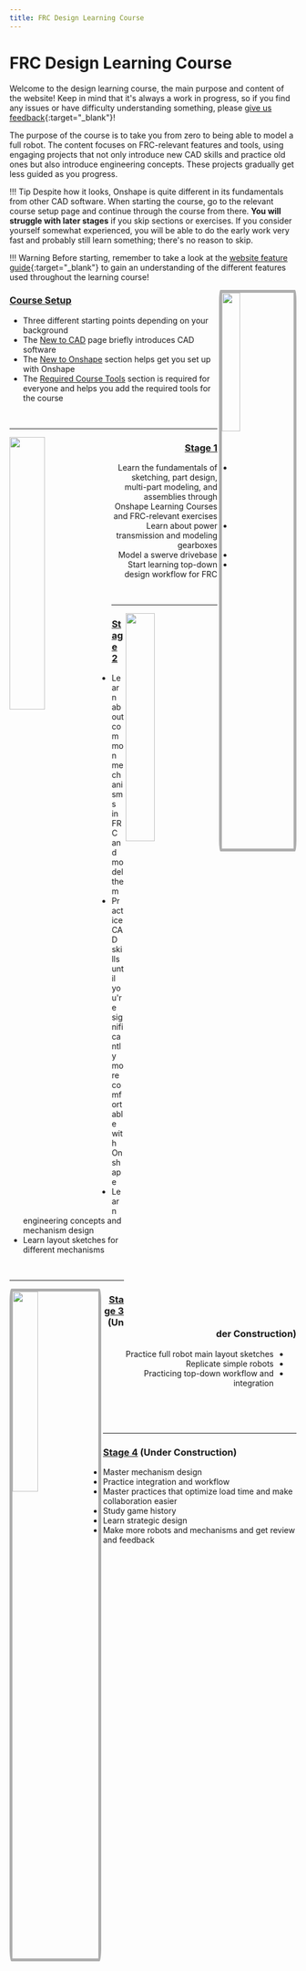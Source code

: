 ```yaml
---
title: FRC Design Learning Course
---
```


<style>
    .rightSide {
        ul { direction: rtl; }
        ul li a { direction: ltr; unicode-bidi: embed; }
    }
</style>

# FRC Design Learning Course

Welcome to the design learning course, the main purpose and content of the website! Keep in mind that it's always a work in progress, so if you find any issues or have difficulty understanding something, please [give us feedback](https://forms.gle/dQ6w6RXJa6vSmcpw7 "Learning Course Feedback Form"){:target="_blank"}!

The purpose of the course is to take you from zero to being able to model a full robot. The content focuses on FRC-relevant features and tools, using engaging projects that not only introduce new CAD skills and practice old ones but also introduce engineering concepts. These projects gradually get less guided as you progress.

!!! Tip
    Despite how it looks, Onshape is quite different in its fundamentals from other CAD software. When starting the course, go to the relevant course setup page and continue through the course from there. **You will struggle with later stages** if you skip sections or exercises. If you consider yourself somewhat experienced, you will be able to do the early work very fast and probably still learn something; there's no reason to skip.

!!! Warning
    Before starting, remember to take a look at the [website feature guide](../website-feature-guide.md "Website Feature Guide Page"){:target="_blank"} to gain an understanding of the different features used throughout the learning course! 
    

<img src="/img/learning-course/course-setup/account-setup/signup.webp" align="right" style="width:25%; border:5px solid #ADADAD; border-radius: 2%">

### [Course Setup](\learning-course\course-setup\new-to-cad "New to CAD Page")

- Three different starting points depending on your background
- The [New to CAD](\learning-course\course-setup\new-to-cad "New to CAD Page") page briefly introduces CAD software
- The [New to Onshape](\learning-course\course-setup\new-to-onshape\account-setup "New to CAD Page") section helps get you set up with Onshape
- The [Required Course Tools](\learning-course\course-setup\required-course-tools\part-library "New to CAD Page") section is required for everyone and helps you add the required tools for the course

<br>
<hr>

<img src="/img/learning-course/stage1b/Exercise 2 Assembly.webp" align="left" style="width:35%">

<div dir="rtl">
<h3 id="-stage-1-stage1-1a-onshapefundamentals-md-"><a href="stage1\1A\section1-setup" title="Stage 1 Page">Stage 1</a></h3>
<ul>
<li>Learn the fundamentals of sketching, part design, multi-part modeling, and assemblies through Onshape Learning Courses and FRC-relevant exercises</li>
<li>Learn about power transmission and modeling gearboxes</li>
<li>Model a swerve drivebase</li>
<li>Start learning top-down design workflow for FRC</li>
</ul>
</div>

<br>
<hr>

<img src="/img/learning-course/stage2-slapdown/intakeTopLevel.webp" align="right" style="width:32%">

### [Stage 2](stage2/2A/introduction.md "Stage 2 Page")

- Learn about common mechanisms in FRC and model them
- Practice CAD skills until you're significantly more comfortable with Onshape
- Learn engineering concepts and mechanism design
- Learn layout sketches for different mechanisms

<br>
<hr>

<img src="/img/learning-course/stage3/1778-2024-MS.webp" align="left" style="width:30%; border:5px solid #ADADAD; border-radius: 2%">

<div dir="rtl">
<h3 id="-stage-3-stage3-3a-multidoc-ms-md-"><a href="stage3\3A\introduction" title="Stage 3 Page">Stage 3</a> <strong>(Under Construction)</strong> </h3>
<ul>
<li>Practice full robot main layout sketches</li>
<li>Replicate simple robots</li>
<li>Practicing top-down workflow and integration</li>
</ul>
</div>

<br>
<br>
<br>
<hr>

### [Stage 4](stage4.md "Stage 4 Page") (**Under Construction**)

- Master mechanism design
- Practice integration and workflow
- Master practices that optimize load time and make collaboration easier
- Study game history
- Learn strategic design
- Make more robots and mechanisms and get review and feedback

<br>



